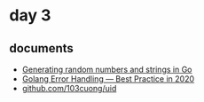 # day 3

## documents

- [Generating random numbers and strings in Go](https://flaviocopes.com/go-random/)
- [Golang Error Handling — Best Practice in 2020](https://itnext.io/golang-error-handling-best-practice-a36f47b0b94c)
- [github.com/103cuong/uid](https://github.com/103cuong/uid)
